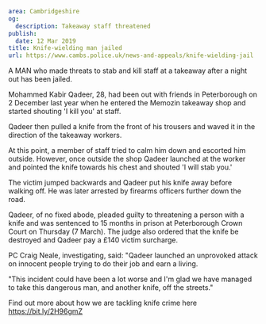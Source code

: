```yaml
area: Cambridgeshire
og:
  description: Takeaway staff threatened
publish:
  date: 12 Mar 2019
title: Knife-wielding man jailed
url: https://www.cambs.police.uk/news-and-appeals/knife-wielding-jail
```

A MAN who made threats to stab and kill staff at a takeaway after a night out has been jailed.

Mohammed Kabir Qadeer, 28, had been out with friends in Peterborough on 2 December last year when he entered the Memozin takeaway shop and started shouting 'I kill you' at staff.

Qadeer then pulled a knife from the front of his trousers and waved it in the direction of the takeaway workers.

At this point, a member of staff tried to calm him down and escorted him outside. However, once outside the shop Qadeer launched at the worker and pointed the knife towards his chest and shouted 'I will stab you.'

The victim jumped backwards and Qadeer put his knife away before walking off. He was later arrested by firearms officers further down the road.

Qadeer, of no fixed abode, pleaded guilty to threatening a person with a knife and was sentenced to 15 months in prison at Peterborough Crown Court on Thursday (7 March). The judge also ordered that the knife be destroyed and Qadeer pay a £140 victim surcharge.

PC Craig Neale, investigating, said: "Qadeer launched an unprovoked attack on innocent people trying to do their job and earn a living.

"This incident could have been a lot worse and I'm glad we have managed to take this dangerous man, and another knife, off the streets."

Find out more about how we are tackling knife crime here https://bit.ly/2H96gmZ
